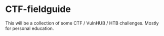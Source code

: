 # CTF-fieldguide
This will be a collection of some CTF / VulnHUB / HTB challenges. Mostly for personal education.
